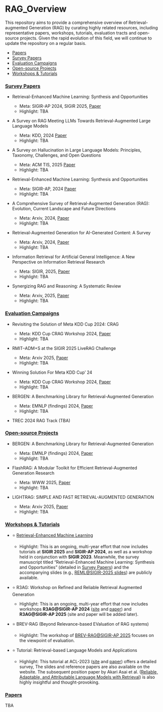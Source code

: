 # RAG_Overview

This repository aims to provide a comprehensive overview of Retrieval-augmented Generation (RAG) by curating highly related resources, including representative papers, workshops, tutorials, evaluation tracts and open-source projects.
Given the rapid evolution of this field, we will continue to update the repository on a regular basis.

- <a href="#ps">Papers</a>
- <a href="#sp">Survey Papers</a>
- <a href="#ec">Evaluation Campaigns</a>
- <a href="#op">Open-source Projects</a>
- <a href="#wt">Workshops & Tutorials</a>

### <a name="sp"></a>[Survey Papers]()

- Retrieval-Enhanced Machine Learning: Synthesis and Opportunities 
  - Meta: SIGIR-AP 2024, SIGIR 2025, [Paper](https://arxiv.org/abs/2407.12982)
  - Highlight: TBA

- A Survey on RAG Meeting LLMs Towards Retrieval-Augmented Large Language Models 
  - Meta: KDD, 2024 [Paper](https://arxiv.org/abs/2405.06211)
  - Highlight: TBA

- A Survey on Hallucination in Large Language Models: Principles, Taxonomy, Challenges, and Open Questions 
  - Meta: ACM TIS, 2025 [Paper](https://arxiv.org/pdf/2311.05232)
  - Highlight: TBA

- Retrieval-Enhanced Machine Learning: Synthesis and Opportunities 
  - Meta: SIGIR-AP, 2024 [Paper](https://arxiv.org/pdf/2407.12982)
  - Highlight: TBA

- A Comprehensive Survey of Retrieval-Augmented Generation (RAG): Evolution, Current Landscape and Future Directions 
  - Meta: Arxiv, 2024, [Paper](https://arxiv.org/pdf/2410.12837)
  - Highlight: TBA

- Retrieval-Augmented Generation for AI-Generated Content: A Survey 
  - Meta: Arxiv, 2024, [Paper](https://arxiv.org/pdf/2402.19473)
  - Highlight: TBA

- Information Retrieval for Artificial General Intelligence:
A New Perspective on Information Retrieval Research 
  - Meta: SIGIR, 2025, [Paper](https://dl.acm.org/doi/pdf/10.1145/3726302.3730349)
  - Highlight: TBA

- Synergizing RAG and Reasoning: A Systematic Review 
  - Meta: Arxiv, 2025, [Paper](https://arxiv.org/pdf/2504.15909)
  - Highlight: TBA

### <a name="ec"></a>[Evaluation Campaigns]()

- Revisiting the Solution of Meta KDD Cup 2024: CRAG 
  - Meta: KDD Cup CRAG Workshop 2024, [Paper](https://arxiv.org/pdf/2409.15337)
  - Highlight: TBA
 
- RMIT–ADM+S at the SIGIR 2025 LiveRAG Challenge 
  - Meta: Arxiv 2025, [Paper](https://arxiv.org/pdf/2506.14516)
  - Highlight: TBA
 
- Winning Solution For Meta KDD Cup’ 24 
  - Meta: KDD Cup CRAG Workshop 2024, [Paper](https://arxiv.org/pdf/2410.00005)
  - Highlight: TBA
 
- BERGEN: A Benchmarking Library for Retrieval-Augmented Generation 
  - Meta: EMNLP (findings) 2024, [Paper](https://arxiv.org/pdf/2407.01102)
  - Highlight: TBA
 
- TREC 2024 RAG Track (TBA)

### <a name="op"></a>[Open-source Projects]()
- BERGEN: A Benchmarking Library for Retrieval-Augmented Generation 
  - Meta: EMNLP (findings) 2024, [Paper](https://arxiv.org/pdf/2407.01102)
  - Highlight: TBA

- FlashRAG: A Modular Toolkit for Efficient Retrieval-Augmented Generation Research 
  - Meta: WWW 2025, [Paper](https://arxiv.org/pdf/2405.13576)
  - Highlight: TBA

- LIGHTRAG: SIMPLE AND FAST RETRIEVAL-AUGMENTED GENERATION 
  - Meta: Arxiv 2025, [Paper](https://arxiv.org/pdf/2410.05779)
  - Highlight: TBA
 
### <a name="wt"></a>[Workshops & Tutorials]()
- ⭐ [Retrieval-Enhanced Machine Learning](https://retrieval-enhanced-ml.github.io)
  - Highlight: This is an ongoing, multi-year effort that now includes tutorials at **SIGIR 2025** and **SIGIR-AP 2024**, as well as a workshop held in conjunction with **SIGIR 2023**. Meanwhile, the survey manuscript titled “Retrieval-Enhanced Machine Learning: Synthesis and Opportunities” (detailed in <a href="#sp">Survey Papers</a>) and the accompanying slides (e.g., [REML@SIGIR-2025 slides](https://retrieval-enhanced-ml.github.io/sigir-2025.html)) are publicly available.
    
- ⭐ R3AG: Workshop on Refined and Reliable Retrieval Augmented Generation 
  - Highlight: This is an ongoing, multi-year effort that now includes workshops **R3AG@SIGIR-AP 2024** ([site](https://r3ag-sigir-ap.github.io/) and [paper](https://arxiv.org/pdf/2410.20598)) and **R3AG@SIGIR-AP 2025** (site and paper will be added later).

- ⭐ BREV-RAG (Beyond Relevance-based EValuation of RAG systems) 
  - Highlight: The workshop of [BREV-RAG@SIGIR-AP 2025](http://sakailab.com/brev-rag/) focuses on the viewpoint of evaluation.
 
- ⭐ Tutorial: Retrieval-based Language Models and Applications
  - Highlight: This tutorial at ACL-2023 ([site](https://acl2023-retrieval-lm.github.io) and [paper](https://aclanthology.org/2023.acl-tutorials.6.pdf)) offers a detailed survey, The slides and reference papers are also available on the website. The subsequent position paper by Akari Asai et al. ([Reliable, Adaptable, and Attributable Language Models with Retrieval](https://arxiv.org/abs/2403.03187)) is also highly insightful and thought-provoking.

### <a name="ps"></a>[Papers]()
TBA
